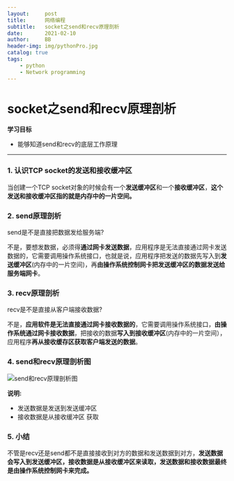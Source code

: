 ```yaml
---
layout:     post
title:      网络编程
subtitle:   socket之send和recv原理剖析
date:       2021-02-10
author:     BB
header-img: img/pythonPro.jpg
catalog: true
tags:
    - python
    - Network programming
---
```




socket之send和recv原理剖析
==========================

**学习目标**

-   能够知道send和recv的底层工作原理

* * * * *

### 1. 认识TCP socket的发送和接收缓冲区 

当创建一个TCP
socket对象的时候会有一个**发送缓冲区**和一个**接收缓冲区**，**这个发送和接收缓冲区指的就是内存中的一片空间。**

### 2. send原理剖析 

send是不是直接把数据发给服务端?

不是，要想发数据，必须得**通过网卡发送数据**，应用程序是无法直接通过网卡发送数据的，它需要调用操作系统接口，也就是说，应用程序把发送的数据先写入到**发送缓冲区**(内存中的一片空间)，再**由操作系统控制网卡把发送缓冲区的数据发送给服务端网卡**。

### 3. recv原理剖析 

recv是不是直接从客户端接收数据?

不是，**应用软件是无法直接通过网卡接收数据的**，它需要调用操作系统接口，**由操作系统通过网卡接收数据**，把接收的数据**写入到接收缓冲区**(内存中的一片空间），应用程序**再从接收缓存区获取客户端发送的数据**。

### 4. send和recv原理剖析图 

![send和recv原理剖析图](https://www.hualigs.cn/image/60b4c7e4d92cb.jpg)

**说明:**

-   发送数据是发送到发送缓冲区
-   接收数据是从接收缓冲区 获取

### 5. 小结 

不管是recv还是send都不是直接接收到对方的数据和发送数据到对方，**发送数据会写入到发送缓冲区，接收数据是从接收缓冲区来读取，发送数据和接收数据最终是由操作系统控制网卡来完成。**